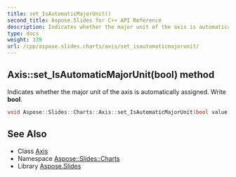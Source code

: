 ```yaml
---
title: set_IsAutomaticMajorUnit()
second_title: Aspose.Slides for C++ API Reference
description: Indicates whether the major unit of the axis is automatically assigned. Write bool.
type: docs
weight: 339
url: /cpp/aspose.slides.charts/axis/set_isautomaticmajorunit/
---
```

## Axis::set_IsAutomaticMajorUnit(bool) method


Indicates whether the major unit of the axis is automatically assigned. Write **bool**.

```cpp
void Aspose::Slides::Charts::Axis::set_IsAutomaticMajorUnit(bool value) override
```

## See Also

* Class [Axis](./)
* Namespace [Aspose::Slides::Charts](../)
* Library [Aspose.Slides](../../)